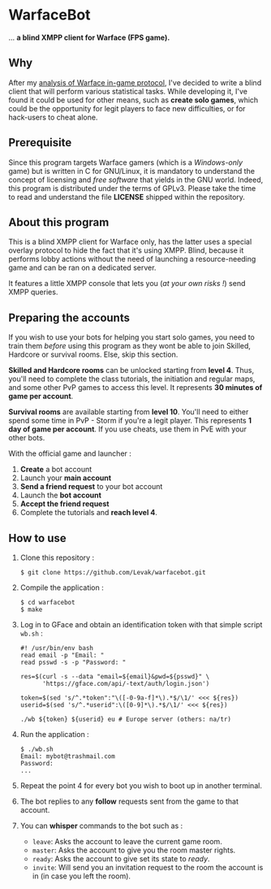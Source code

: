 # WarfaceBot
... **a blind XMPP client for Warface (FPS game).**

## Why

After my [analysis of Warface in-game protocol][1], I've decided to write a
blind client that will perform various statistical tasks. While developing it,
I've found it could be used for other means, such as **create solo games**,
which could be the opportunity for legit players to face new difficulties, or
for hack-users to cheat alone.

[1]: wf.comuv.com

## Prerequisite

Since this program targets Warface gamers (which is a _Windows-only_ game) but
is written in C for GNU/Linux, it is mandatory to understand the concept of
licensing and _free software_ that yields in the GNU world. Indeed, this
program is distributed under the terms of GPLv3. Please take the time to read
and understand the file **LICENSE** shipped within the repository.

## About this program

This is a blind XMPP client for Warface only, has the latter uses a special
overlay protocol to hide the fact that it's using XMPP. Blind, because it
performs lobby actions without the need of launching a resource-needing game
and can be ran on a dedicated server.

It features a little XMPP console that lets you (_at your own risks !_) send
XMPP queries.

## Preparing the accounts

If you wish to use your bots for helping you start solo games, you need to
train them *before* using this program as they wont be able to join Skilled,
Hardcore or survival rooms. Else, skip this section.

**Skilled and Hardcore rooms** can be unlocked starting from **level
  4**. Thus, you'll need to complete the class tutorials, the initiation and
  regular maps, and some other PvP games to access this level. It represents
  **30 minutes of game per account**.

**Survival rooms** are available starting from **level 10**. You'll need to
  either spend some time in PvP - Storm if you're a legit player. This
  represents **1 day of game per account**. If you use cheats, use them in PvE
  with your other bots.

With the official game and launcher :

1. **Create** a bot account
2. Launch your **main account**
3. **Send a friend request** to your bot account
4. Launch the **bot account**
5. **Accept the friend request**
6. Complete the tutorials and **reach level 4**.

## How to use

1. Clone this repository :
   ```
   $ git clone https://github.com/Levak/warfacebot.git
   ```

2. Compile the application :
   ```
   $ cd warfacebot
   $ make
   ```

3. Log in to GFace and obtain an identification token with that simple script
`wb.sh` :
   ```
   #! /usr/bin/env bash
   read email -p "Email: "
   read psswd -s -p "Password: "

   res=$(curl -s --data "email=${email}&pwd=${psswd}" \
         'https://gface.com/api/-text/auth/login.json')

   token=$(sed 's/^.*token":"\([-0-9a-f]*\).*$/\1/' <<< ${res})
   userid=$(sed 's/^.*userid":\([0-9]*\).*$/\1/' <<< ${res})

   ./wb ${token} ${userid} eu # Europe server (others: na/tr)
   ```

4. Run the application :
   ```
   $ ./wb.sh
   Email: mybot@trashmail.com
   Password: 
   ...
   ```

5. Repeat the point 4 for every bot you wish to boot up in another terminal.

6. The bot replies to any **follow** requests sent from the game to that
account.

7. You can **whisper** commands to the bot such as :
   - `leave`: Asks the account to leave the current game room.
   - `master`: Asks the account to give you the room master rights.
   - `ready`: Asks the account to give set its state to *ready*.
   - `invite`: Will send you an invitation request to the room the account is
   in (in case you left the room).

